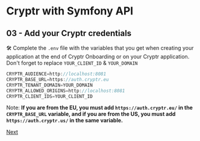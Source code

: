 # Cryptr with Symfony API

## 03 - Add your Cryptr credentials

🛠 Complete the `.env` file with the variables that you get when creating your application at the end of Cryptr Onboarding or on your Cryptr application. Don't forget to replace `YOUR_CLIENT_ID` & `YOUR_DOMAIN`

```javascript
CRYPTR_AUDIENCE=http://localhost:8081
CRYPTR_BASE_URL=https://auth.cryptr.eu
CRYPTR_TENANT_DOMAIN=YOUR_DOMAIN
CRYPTR_ALLOWED_ORIGINS=http://localhost:8081
CRYPTR_CLIENT_IDS=YOUR_CLIENT_ID
```

Note: __If you are from the EU, you must add `https://auth.cryptr.eu/` in the `CRYPTR_BASE_URL` variable, and if you are from the US, you must add `https://auth.cryptr.us/` in the same variable.__

[Next](https://github.com/cryptr-examples/cryptr-symfony-api-sample/tree/04-protect-api-endpoints)
